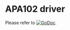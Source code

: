 # APA102 driver

Please refer to [![GoDoc](https://godoc.org/github.com/maruel/dlibox/go/apa102?status.svg)](https://godoc.org/github.com/maruel/dlibox/go/apa102).
